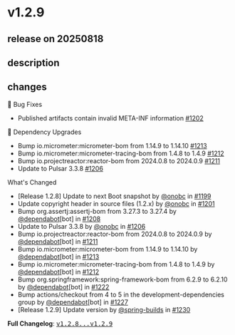 # v1.2.9

## release on 20250818
## description
## changes
🐞 Bug Fixes

* Published artifacts contain invalid META-INF information <a href="https://github.com/spring-projects/spring-pulsar/issues/1202" data-hovercard-type="issue" data-hovercard-url="/spring-projects/spring-pulsar/issues/1202/hovercard">#1202</a>

🔨 Dependency Upgrades

* Bump io.micrometer:micrometer-bom from 1.14.9 to 1.14.10 <a href="https://github.com/spring-projects/spring-pulsar/pull/1213" data-hovercard-type="pull_request" data-hovercard-url="/spring-projects/spring-pulsar/pull/1213/hovercard">#1213</a>
* Bump io.micrometer:micrometer-tracing-bom from 1.4.8 to 1.4.9 <a href="https://github.com/spring-projects/spring-pulsar/pull/1212" data-hovercard-type="pull_request" data-hovercard-url="/spring-projects/spring-pulsar/pull/1212/hovercard">#1212</a>
* Bump io.projectreactor:reactor-bom from 2024.0.8 to 2024.0.9 <a href="https://github.com/spring-projects/spring-pulsar/pull/1211" data-hovercard-type="pull_request" data-hovercard-url="/spring-projects/spring-pulsar/pull/1211/hovercard">#1211</a>
* Update to Pulsar 3.3.8 <a href="https://github.com/spring-projects/spring-pulsar/pull/1206" data-hovercard-type="pull_request" data-hovercard-url="/spring-projects/spring-pulsar/pull/1206/hovercard">#1206</a>

What's Changed

* [Release 1.2.8] Update to next Boot snapshot by <a class="user-mention notranslate" data-hovercard-type="user" data-hovercard-url="/users/onobc/hovercard" data-octo-click="hovercard-link-click" data-octo-dimensions="link_type:self" href="https://github.com/onobc">@onobc</a> in <a class="issue-link js-issue-link" data-error-text="Failed to load title" data-id="3271661742" data-permission-text="Title is private" data-url="https://github.com/spring-projects/spring-pulsar/issues/1199" data-hovercard-type="pull_request" data-hovercard-url="/spring-projects/spring-pulsar/pull/1199/hovercard" href="https://github.com/spring-projects/spring-pulsar/pull/1199">#1199</a>
* Update copyright header in source files (1.2.x) by <a class="user-mention notranslate" data-hovercard-type="user" data-hovercard-url="/users/onobc/hovercard" data-octo-click="hovercard-link-click" data-octo-dimensions="link_type:self" href="https://github.com/onobc">@onobc</a> in <a class="issue-link js-issue-link" data-error-text="Failed to load title" data-id="3274127853" data-permission-text="Title is private" data-url="https://github.com/spring-projects/spring-pulsar/issues/1201" data-hovercard-type="pull_request" data-hovercard-url="/spring-projects/spring-pulsar/pull/1201/hovercard" href="https://github.com/spring-projects/spring-pulsar/pull/1201">#1201</a>
* Bump org.assertj:assertj-bom from 3.27.3 to 3.27.4 by <a class="user-mention notranslate" data-hovercard-type="organization" data-hovercard-url="/orgs/dependabot/hovercard" data-octo-click="hovercard-link-click" data-octo-dimensions="link_type:self" href="https://github.com/dependabot">@dependabot</a>[bot] in <a class="issue-link js-issue-link" data-error-text="Failed to load title" data-id="3300992860" data-permission-text="Title is private" data-url="https://github.com/spring-projects/spring-pulsar/issues/1208" data-hovercard-type="pull_request" data-hovercard-url="/spring-projects/spring-pulsar/pull/1208/hovercard" href="https://github.com/spring-projects/spring-pulsar/pull/1208">#1208</a>
* Update to Pulsar 3.3.8 by <a class="user-mention notranslate" data-hovercard-type="user" data-hovercard-url="/users/onobc/hovercard" data-octo-click="hovercard-link-click" data-octo-dimensions="link_type:self" href="https://github.com/onobc">@onobc</a> in <a class="issue-link js-issue-link" data-error-text="Failed to load title" data-id="3298326198" data-permission-text="Title is private" data-url="https://github.com/spring-projects/spring-pulsar/issues/1206" data-hovercard-type="pull_request" data-hovercard-url="/spring-projects/spring-pulsar/pull/1206/hovercard" href="https://github.com/spring-projects/spring-pulsar/pull/1206">#1206</a>
* Bump io.projectreactor:reactor-bom from 2024.0.8 to 2024.0.9 by <a class="user-mention notranslate" data-hovercard-type="organization" data-hovercard-url="/orgs/dependabot/hovercard" data-octo-click="hovercard-link-click" data-octo-dimensions="link_type:self" href="https://github.com/dependabot">@dependabot</a>[bot] in <a class="issue-link js-issue-link" data-error-text="Failed to load title" data-id="3315534383" data-permission-text="Title is private" data-url="https://github.com/spring-projects/spring-pulsar/issues/1211" data-hovercard-type="pull_request" data-hovercard-url="/spring-projects/spring-pulsar/pull/1211/hovercard" href="https://github.com/spring-projects/spring-pulsar/pull/1211">#1211</a>
* Bump io.micrometer:micrometer-bom from 1.14.9 to 1.14.10 by <a class="user-mention notranslate" data-hovercard-type="organization" data-hovercard-url="/orgs/dependabot/hovercard" data-octo-click="hovercard-link-click" data-octo-dimensions="link_type:self" href="https://github.com/dependabot">@dependabot</a>[bot] in <a class="issue-link js-issue-link" data-error-text="Failed to load title" data-id="3315666273" data-permission-text="Title is private" data-url="https://github.com/spring-projects/spring-pulsar/issues/1213" data-hovercard-type="pull_request" data-hovercard-url="/spring-projects/spring-pulsar/pull/1213/hovercard" href="https://github.com/spring-projects/spring-pulsar/pull/1213">#1213</a>
* Bump io.micrometer:micrometer-tracing-bom from 1.4.8 to 1.4.9 by <a class="user-mention notranslate" data-hovercard-type="organization" data-hovercard-url="/orgs/dependabot/hovercard" data-octo-click="hovercard-link-click" data-octo-dimensions="link_type:self" href="https://github.com/dependabot">@dependabot</a>[bot] in <a class="issue-link js-issue-link" data-error-text="Failed to load title" data-id="3315665724" data-permission-text="Title is private" data-url="https://github.com/spring-projects/spring-pulsar/issues/1212" data-hovercard-type="pull_request" data-hovercard-url="/spring-projects/spring-pulsar/pull/1212/hovercard" href="https://github.com/spring-projects/spring-pulsar/pull/1212">#1212</a>
* Bump org.springframework:spring-framework-bom from 6.2.9 to 6.2.10 by <a class="user-mention notranslate" data-hovercard-type="organization" data-hovercard-url="/orgs/dependabot/hovercard" data-octo-click="hovercard-link-click" data-octo-dimensions="link_type:self" href="https://github.com/dependabot">@dependabot</a>[bot] in <a class="issue-link js-issue-link" data-error-text="Failed to load title" data-id="3322707266" data-permission-text="Title is private" data-url="https://github.com/spring-projects/spring-pulsar/issues/1222" data-hovercard-type="pull_request" data-hovercard-url="/spring-projects/spring-pulsar/pull/1222/hovercard" href="https://github.com/spring-projects/spring-pulsar/pull/1222">#1222</a>
* Bump actions/checkout from 4 to 5 in the development-dependencies group by <a class="user-mention notranslate" data-hovercard-type="organization" data-hovercard-url="/orgs/dependabot/hovercard" data-octo-click="hovercard-link-click" data-octo-dimensions="link_type:self" href="https://github.com/dependabot">@dependabot</a>[bot] in <a class="issue-link js-issue-link" data-error-text="Failed to load title" data-id="3327091449" data-permission-text="Title is private" data-url="https://github.com/spring-projects/spring-pulsar/issues/1227" data-hovercard-type="pull_request" data-hovercard-url="/spring-projects/spring-pulsar/pull/1227/hovercard" href="https://github.com/spring-projects/spring-pulsar/pull/1227">#1227</a>
* [Release 1.2.9] Update version by <a class="user-mention notranslate" data-hovercard-type="user" data-hovercard-url="/users/spring-builds/hovercard" data-octo-click="hovercard-link-click" data-octo-dimensions="link_type:self" href="https://github.com/spring-builds">@spring-builds</a> in <a class="issue-link js-issue-link" data-error-text="Failed to load title" data-id="3328686776" data-permission-text="Title is private" data-url="https://github.com/spring-projects/spring-pulsar/issues/1230" data-hovercard-type="pull_request" data-hovercard-url="/spring-projects/spring-pulsar/pull/1230/hovercard" href="https://github.com/spring-projects/spring-pulsar/pull/1230">#1230</a>

<strong>Full Changelog</strong>: <a class="commit-link" href="https://github.com/spring-projects/spring-pulsar/compare/v1.2.8...v1.2.9"><tt>v1.2.8...v1.2.9</tt></a>

